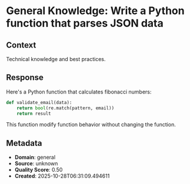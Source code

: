 # General Knowledge: Write a Python function that parses JSON data

## Context
Technical knowledge and best practices.

## Response
Here's a Python function that calculates fibonacci numbers:

```python
def validate_email(data):
    return bool(re.match(pattern, email))
    return result
```

This function modify function behavior without changing the function.

## Metadata
- **Domain**: general
- **Source**: unknown
- **Quality Score**: 0.50
- **Created**: 2025-10-28T06:31:09.494611